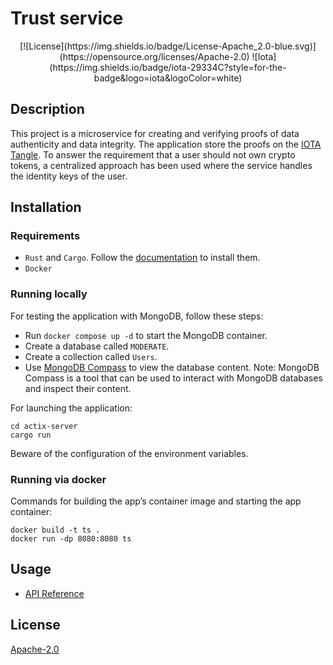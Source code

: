 # Trust service

<div align="center">
  [![License](https://img.shields.io/badge/License-Apache_2.0-blue.svg)](https://opensource.org/licenses/Apache-2.0)
  ![Iota](https://img.shields.io/badge/iota-29334C?style=for-the-badge&logo=iota&logoColor=white)
</div>

## Description

<!-- Provide a short description explaining the what, why, and how of your project. Use the following questions as a guide:

- What was your motivation?
- Why did you build this project? (Note: the answer is not "Because it was a homework assignment.")
- What problem does it solve?
- What did you learn? --> 

This project is a microservice for creating and verifying proofs of data authenticity and data integrity. The application store the proofs on the [IOTA Tangle](https://wiki.iota.org/shimmer/). To answer the requirement that a user should not own crypto tokens, a centralized approach has been used where the service handles the identity keys of the user.

## Installation
<!-- What are the steps required to install your project? Provide a step-by-step description of how to get the development environment running. -->

### Requirements

- `Rust` and `Cargo`. Follow the [documentation](https://doc.rust-lang.org/cargo/getting-started/installation.html) to install them. 
- `Docker`


### Running locally


For testing the application with MongoDB, follow these steps:

- Run `docker compose up -d` to start the MongoDB container.
- Create a database called `MODERATE`.
- Create a collection called `Users`.
- Use [MongoDB Compass](https://www.mongodb.com/products/compass) to view the database content.
Note: MongoDB Compass is a tool that can be used to interact with MongoDB databases and inspect their content.

For launching the application: 
```
cd actix-server
cargo run
```

Beware of the configuration of the environment variables.

### Running via docker

Commands for building the app’s container image and starting the app container:

```shell
docker build -t ts .
docker run -dp 8080:8080 ts  
```

## Usage

<!-- Provide instructions and examples for use. Include screenshots as needed. -->
- [API Reference](./actix-server/api/specifications.yaml)


## License

[Apache-2.0](http://www.apache.org/licenses/LICENSE-2.0)